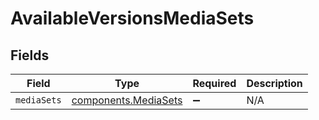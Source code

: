 # AvailableVersionsMediaSets


## Fields

| Field                                                        | Type                                                         | Required                                                     | Description                                                  |
| ------------------------------------------------------------ | ------------------------------------------------------------ | ------------------------------------------------------------ | ------------------------------------------------------------ |
| `mediaSets`                                                  | [components.MediaSets](../../models/components/mediasets.md) | :heavy_minus_sign:                                           | N/A                                                          |